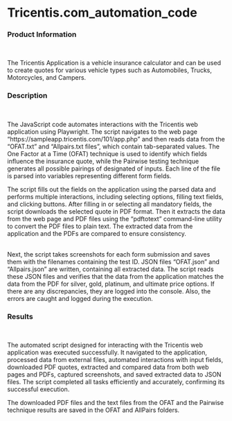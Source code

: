 # Tricentis.com_automation_code

<h3>Product Information</h3><br> <p> The Tricentis Application is a vehicle insurance calculator and can be used to create quotes for various vehicle types such as Automobiles, Trucks, Motorcycles, and Campers.</p>

<h3>Description</h3><br> <p>The JavaScript code automates interactions with the Tricentis web application using Playwright. The script navigates to the web page “https://sampleapp.tricentis.com/101/app.php” and then reads data from the “OFAT.txt” and “Allpairs.txt files”, which contain tab-separated values. The One Factor at a Time (OFAT) technique is used to identify which fields influence the insurance quote, while the Pairwise testing technique generates all possible pairings of designated of inputs. Each line of the file is parsed into variables representing different form fields.<br> 
  
<p>The script fills out the fields on the application using the parsed data and performs multiple interactions, including selecting options, filling text fields, and clicking buttons. After filling in or selecting all mandatory fields, the script downloads the selected quote in PDF format. Then it extracts the data from the web page and PDF files using the “pdftotext” command-line utility to convert the PDF files to plain text. The extracted data from the application and the PDFs are compared to ensure consistency.</p><br>
Next, the script takes screenshots for each form submission and saves them with the filenames containing the test ID. JSON files “OFAT.json” and “Allpairs.json” are written, containing all extracted data. The script reads these JSON files and verifies that the data from the application matches the data from the PDF for silver, gold, platinum, and ultimate price options. If there are any discrepancies, they are logged into the console. Also, the errors are caught and logged during the execution.<br>
</p>
<h3>Results</h3><br>
<p>The automated script designed for interacting with the Tricentis web application was executed successfully. It navigated to the application, processed data from external files, automated interactions with input fields, downloaded PDF quotes, extracted and compared data from both web pages and PDFs, captured screenshots, and saved extracted data to JSON files. The script completed all tasks efficiently and accurately, confirming its successful execution.</p>
<p>The downloaded PDF files and the text files from the OFAT and the Pairwise technique results are saved in the OFAT and AllPairs folders.</p>
